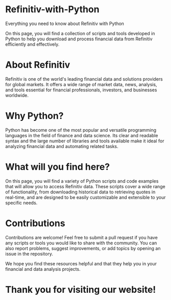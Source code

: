 # Refinitiv-with-Python
Everything you need to know about Refinitiv with Python 

On this page, you will find a collection of scripts and tools developed in Python to help you download and process financial data from Refinitiv efficiently and effectively.

# About Refinitiv

Refinitiv is one of the world's leading financial data and solutions providers for global markets. It offers a wide range of market data, news, analysis, and tools essential for financial professionals, investors, and businesses worldwide.

# Why Python?

Python has become one of the most popular and versatile programming languages in the field of finance and data science. Its clear and readable syntax and the large number of libraries and tools available make it ideal for analyzing financial data and automating related tasks.

# What will you find here?

On this page, you will find a variety of Python scripts and code examples that will allow you to access Refinitiv data. These scripts cover a wide range of functionality, from downloading historical data to retrieving quotes in real-time, and are designed to be easily customizable and extensible to your specific needs.

# Contributions

Contributions are welcome! Feel free to submit a pull request if you have any scripts or tools you would like to share with the community. You can also report problems, suggest improvements, or add topics by opening an issue in the repository.

We hope you find these resources helpful and that they help you in your financial and data analysis projects. 

# Thank you for visiting our website!
